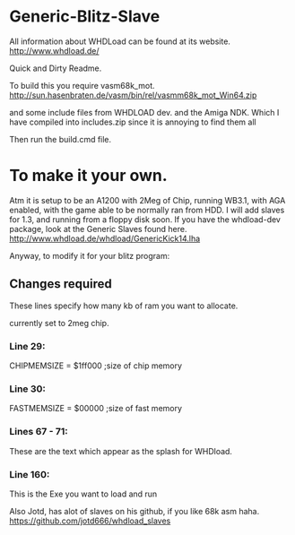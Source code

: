 # Generic-Blitz-Slave
All information about WHDLoad can be found at its website.
http://www.whdload.de/

Quick and Dirty Readme.

To build this you require vasm68k_mot.
http://sun.hasenbraten.de/vasm/bin/rel/vasmm68k_mot_Win64.zip

and some include files from WHDLOAD dev.
and the Amiga NDK.
Which I have compiled into includes.zip since it is annoying to find them all

Then run the build.cmd file.

# To make it your own.
Atm it is setup to be an A1200 with 2Meg of Chip, running WB3.1, with AGA enabled, with the game able to be normally ran from HDD.
I will add slaves for 1.3, and running from a floppy disk soon.
If you have the whdload-dev package, look at the Generic Slaves found here.
http://www.whdload.de/whdload/GenericKick14.lha

Anyway, to modify it for your blitz program:
## Changes required
These lines specify how many kb of ram you want to allocate.

currently set to 2meg chip.

### Line 29:
CHIPMEMSIZE	= $1ff000	;size of chip memory

### Line 30:
FASTMEMSIZE	= $00000	;size of fast memory

### Lines 67 - 71:
These are the text which appear as the splash for WHDload.

### Line 160:
This is the Exe you want to load and run

Also Jotd, has alot of slaves on his github, if you like 68k asm haha.
https://github.com/jotd666/whdload_slaves
